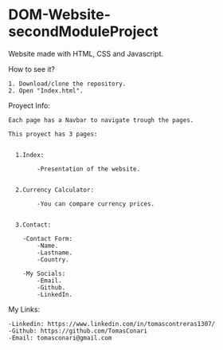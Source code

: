 # DOM-Website-secondModuleProject

Website made with HTML, CSS and Javascript.

How to see it?

    1. Download/clone the repository.
    2. Open "Index.html".

Proyect Info:

    Each page has a Navbar to navigate trough the pages.

    This proyect has 3 pages:
    
    
      1.Index:
    
            -Presentation of the website.

          
      2.Currency Calculator:
 
            -You can compare currency prices.

          
      3.Contact:
      
        -Contact Form:
            -Name.
            -Lastname.
            -Country.
                
        -My Socials:
            -Email.
            -Github.
            -LinkedIn.


My Links:

    -Linkedin: https://www.linkedin.com/in/tomascontreras1307/
    -Github: https://github.com/TomasConari
    -Email: tomasconari@gmail.com
